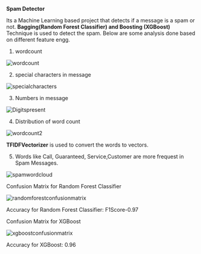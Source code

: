 **Spam Detector**

Its a Machine Learning based project that detects if a message is a spam or not. **Bagging(Random Forest Classifier) and Boosting (XGBoost)** Technique is used to detect the spam. Below are some analysis done based on different feature engg.

1. wordcount

![wordcount](https://user-images.githubusercontent.com/81951806/118611781-d341f200-b7da-11eb-87b9-6c17786554f9.png)

2. special characters in message

![specialcharacters](https://user-images.githubusercontent.com/81951806/118611868-e3f26800-b7da-11eb-83b4-1ef747054675.png)

3. Numbers in message

![Digitspresent](https://user-images.githubusercontent.com/81951806/118611932-f076c080-b7da-11eb-89d7-ae61f87ceb7c.png)

4. Distribution of word count

![wordcount2](https://user-images.githubusercontent.com/81951806/118612092-0e442580-b7db-11eb-85c8-50094537f98f.png)

**TFIDFVectorizer** is used to convert the words to vectors.

5. Words like Call, Guaranteed, Service,Customer are more frequest in Spam Messages.

![spamwordcloud](https://user-images.githubusercontent.com/81951806/118686662-d3b1ab80-b821-11eb-810b-cfaf18ae791e.png)


Confusion Matrix for Random Forest Classifier

![randomforestconfusionmatrix](https://user-images.githubusercontent.com/81951806/118612263-392e7980-b7db-11eb-9d48-6c4739405044.png)

Accuracy for Random Forest Classifier: F1Score-0.97

Confusion Matrix for XGBoost

![xgboostconfusionmatrix](https://user-images.githubusercontent.com/81951806/118632696-4c971000-b7ee-11eb-80ac-cd309aad9967.png)

Accuracy for XGBoost: 0.96


